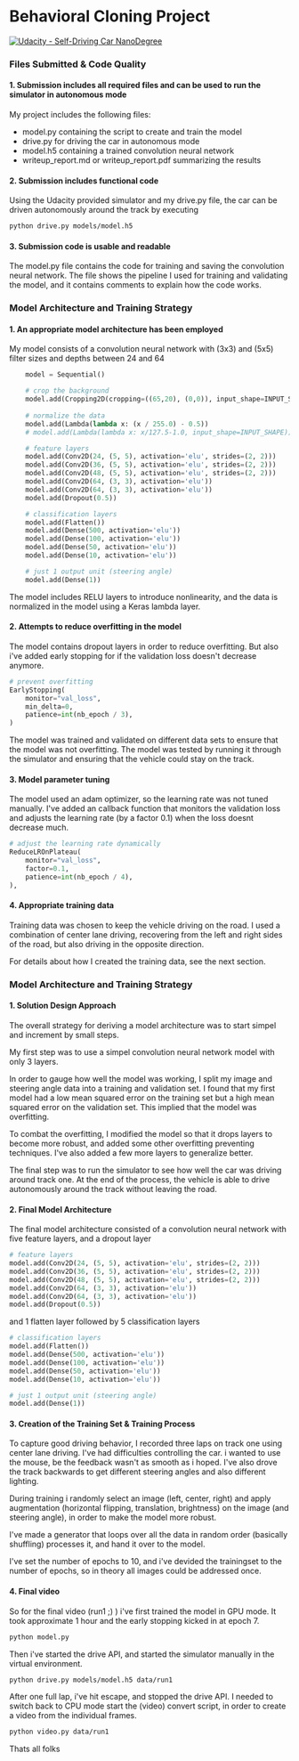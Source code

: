 # Behavioral Cloning Project

[![Udacity - Self-Driving Car NanoDegree](https://s3.amazonaws.com/udacity-sdc/github/shield-carnd.svg)](http://www.udacity.com/drive)

### Files Submitted & Code Quality

#### 1. Submission includes all required files and can be used to run the simulator in autonomous mode

My project includes the following files:
* model.py containing the script to create and train the model
* drive.py for driving the car in autonomous mode
* model.h5 containing a trained convolution neural network 
* writeup_report.md or writeup_report.pdf summarizing the results

#### 2. Submission includes functional code
Using the Udacity provided simulator and my drive.py file, the car can be driven autonomously around the track by executing 
```sh
python drive.py models/model.h5
```

#### 3. Submission code is usable and readable

The model.py file contains the code for training and saving the convolution neural network. The file shows the pipeline I used for training and validating the model, and it contains comments to explain how the code works.

### Model Architecture and Training Strategy

#### 1. An appropriate model architecture has been employed

My model consists of a convolution neural network with (3x3) and (5x5) filter sizes and depths between 24 and 64

```python
	model = Sequential()

    # crop the background
    model.add(Cropping2D(cropping=((65,20), (0,0)), input_shape=INPUT_SHAPE))
    
    # normalize the data
    model.add(Lambda(lambda x: (x / 255.0) - 0.5))
    # model.add(Lambda(lambda x: x/127.5-1.0, input_shape=INPUT_SHAPE))

    # feature layers
    model.add(Conv2D(24, (5, 5), activation='elu', strides=(2, 2)))
    model.add(Conv2D(36, (5, 5), activation='elu', strides=(2, 2)))
    model.add(Conv2D(48, (5, 5), activation='elu', strides=(2, 2)))
    model.add(Conv2D(64, (3, 3), activation='elu'))
    model.add(Conv2D(64, (3, 3), activation='elu'))
    model.add(Dropout(0.5))

    # classification layers
    model.add(Flatten())
    model.add(Dense(500, activation='elu'))
    model.add(Dense(100, activation='elu'))
    model.add(Dense(50, activation='elu'))
    model.add(Dense(10, activation='elu'))

    # just 1 output unit (steering angle)
    model.add(Dense(1))
```

The model includes RELU layers to introduce nonlinearity, and the data is normalized in the model using a Keras lambda layer. 

#### 2. Attempts to reduce overfitting in the model

The model contains dropout layers in order to reduce overfitting. But also i've added early stopping for if the validation loss doesn't decrease anymore.

```python
# prevent overfitting
EarlyStopping(
    monitor="val_loss",
    min_delta=0,
    patience=int(nb_epoch / 3),
)
```

The model was trained and validated on different data sets to ensure that the model was not overfitting. The model was tested by running it through the simulator and ensuring that the vehicle could stay on the track.

#### 3. Model parameter tuning

The model used an adam optimizer, so the learning rate was not tuned manually. I've added an callback function that monitors the validation loss and adjusts the learning rate (by a factor 0.1) when the loss doesnt decrease much.

```python
# adjust the learning rate dynamically
ReduceLROnPlateau(
    monitor="val_loss",
    factor=0.1,
    patience=int(nb_epoch / 4),
), 
```

#### 4. Appropriate training data

Training data was chosen to keep the vehicle driving on the road. I used a combination of center lane driving, recovering from the left and right sides of the road, but also driving in the opposite direction.

For details about how I created the training data, see the next section. 

### Model Architecture and Training Strategy

#### 1. Solution Design Approach

The overall strategy for deriving a model architecture was to start simpel and increment by small steps.

My first step was to use a simpel convolution neural network model with only 3 layers. 

In order to gauge how well the model was working, I split my image and steering angle data into a training and validation set. I found that my first model had a low mean squared error on the training set but a high mean squared error on the validation set. This implied that the model was overfitting. 

To combat the overfitting, I modified the model so that it drops layers to become more robust, and added some other overfitting preventing techniques. I've also added a few more layers to generalize better.

The final step was to run the simulator to see how well the car was driving around track one. At the end of the process, the vehicle is able to drive autonomously around the track without leaving the road.

#### 2. Final Model Architecture

The final model architecture consisted of a convolution neural network with five feature layers, and a dropout layer 

```python
# feature layers
model.add(Conv2D(24, (5, 5), activation='elu', strides=(2, 2)))
model.add(Conv2D(36, (5, 5), activation='elu', strides=(2, 2)))
model.add(Conv2D(48, (5, 5), activation='elu', strides=(2, 2)))
model.add(Conv2D(64, (3, 3), activation='elu'))
model.add(Conv2D(64, (3, 3), activation='elu'))
model.add(Dropout(0.5))
```

and 1 flatten layer followed by 5 classification layers

```python
# classification layers
model.add(Flatten())
model.add(Dense(500, activation='elu'))
model.add(Dense(100, activation='elu'))
model.add(Dense(50, activation='elu'))
model.add(Dense(10, activation='elu'))

# just 1 output unit (steering angle)
model.add(Dense(1))
```

#### 3. Creation of the Training Set & Training Process

To capture good driving behavior, I recorded three laps on track one using center lane driving. I've had difficulties controlling the car. i wanted to use the mouse, be the feedback wasn't as smooth as i hoped. I've also drove the track backwards to get different steering angles and also different lighting.

During training i randomly select an image (left, center, right) and apply augmentation (horizontal flipping, translation, brightness) on the image (and steering angle), in order to make the model more robust.

I've made a generator that loops over all the data in random order (basically shuffling) processes it, and hand it over to the model.

I've set the number of epochs to 10, and i've devided the trainingset to the number of epochs, so in theory all images could be addressed once.

#### 4. Final video

So for the final video (run1 ;) ) i've first trained the model in GPU mode. It took approximate 1 hour and the early stopping kicked in at epoch 7.
```bash
python model.py
```

Then i've started the drive API, and started the simulator manually in the virtual environment.
```bash
python drive.py models/model.h5 data/run1
```

After one full lap, i've hit escape, and stopped the drive API. I needed to switch back to CPU mode start the (video) convert script, in order to create a video from the individual frames.
```bash
python video.py data/run1
```

Thats all folks